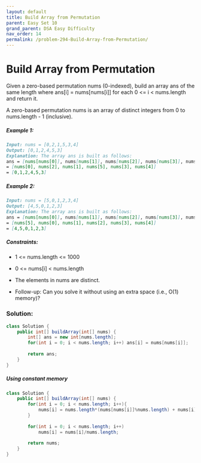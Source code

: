 ```yaml
---
layout: default
title: Build Array from Permutation
parent: Easy Set 10
grand_parent: DSA Easy Difficulty
nav_order: 14
permalink: /problem-294-Build-Array-from-Permutation/
---
```

# Build Array from Permutation
Given a zero-based permutation nums (0-indexed), build an array ans of the same length where ans[i] = nums[nums[i]] for each 0 <= i < nums.length and return it.

A zero-based permutation nums is an array of distinct integers from 0 to nums.length - 1 (inclusive).

##### Example 1:
```markdown
Input: nums = [0,2,1,5,3,4]
Output: [0,1,2,4,5,3]
Explanation: The array ans is built as follows:
ans = [nums[nums[0]], nums[nums[1]], nums[nums[2]], nums[nums[3]], nums[nums[4]], nums[nums[5]]]
= [nums[0], nums[2], nums[1], nums[5], nums[3], nums[4]]
= [0,1,2,4,5,3]
```
##### Example 2:
```markdown
Input: nums = [5,0,1,2,3,4]
Output: [4,5,0,1,2,3]
Explanation: The array ans is built as follows:
ans = [nums[nums[0]], nums[nums[1]], nums[nums[2]], nums[nums[3]], nums[nums[4]], nums[nums[5]]]
= [nums[5], nums[0], nums[1], nums[2], nums[3], nums[4]]
= [4,5,0,1,2,3]
```
##### Constraints:
* 1 <= nums.length <= 1000
* 0 <= nums[i] < nums.length
* The elements in nums are distinct.


* Follow-up: Can you solve it without using an extra space (i.e., O(1) memory)?

### Solution:
```java
class Solution {
    public int[] buildArray(int[] nums) {
        int[] ans = new int[nums.length];
        for(int i = 0; i < nums.length; i++) ans[i] = nums[nums[i]];
        
        return ans;
    }
}
```
##### Using constant memory 
```java
class Solution {
    public int[] buildArray(int[] nums) {
        for(int i = 0; i < nums.length; i++){
            nums[i] = nums.length*(nums[nums[i]]%nums.length) + nums[i];
        }
        
        for(int i = 0; i < nums.length; i++) 
            nums[i] = nums[i]/nums.length;
        
        return nums;
    }
}
```